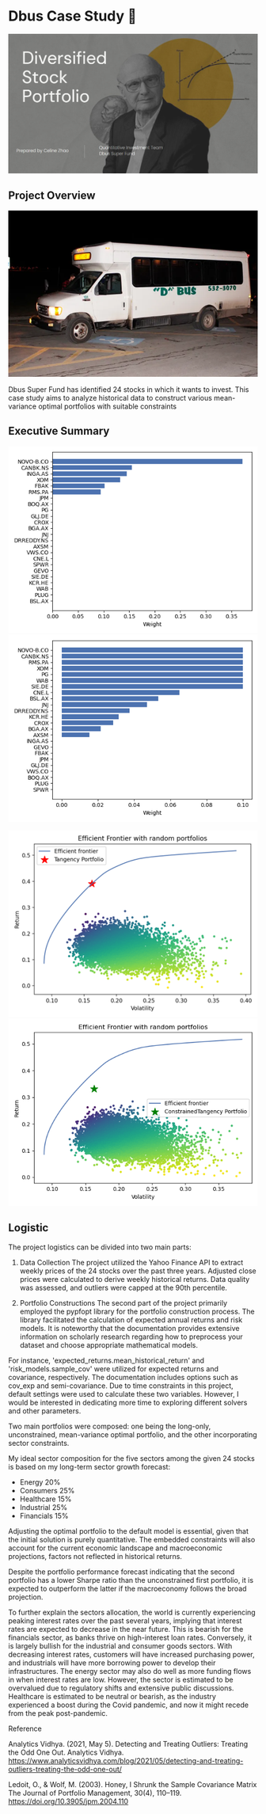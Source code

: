 # Dbus Case Study 🚎

[![Slides](/Resources/Images/Pictures/ppt_cover.png)](https://www.canva.com/design/DAF2omzYPZ0/7We1rvkrmcWJcc1cug6byw/edit?utm_content=DAF2omzYPZ0&utm_campaign=designshare&utm_medium=link2&utm_source=sharebutton)

## Project Overview
![Dbus](/Resources/Images/Pictures/DBUS.webp)

Dbus Super Fund has identified 24 stocks in which it wants to invest. This case study aims to analyze historical data to construct various mean-variance optimal portfolios with suitable constraints

## Executive Summary
![Image_1](/Resources/Images/weights_unconstrained.png)
![Image_2](/Resources/Images/weights_sector_constrained_2.png)

![Image_1](/Resources/Images/efficient_frontier_unconstrained.png)
![Image_2](/Resources/Images/efficient_frontier_sectors.png)

## Logistic
The project logistics can be divided into two main parts:

1. Data Collection
The project utilized the Yahoo Finance API to extract weekly prices of the 24 stocks over the past three years. Adjusted close prices were calculated to derive weekly historical returns. Data quality was assessed, and outliers were capped at the 90th percentile.


2. Portfolio Constructions
The second part of the project primarily employed the pypfopt library for the portfolio construction process. The library facilitated the calculation of expected annual returns and risk models. It is noteworthy that the documentation provides extensive information on scholarly research regarding how to preprocess your dataset and choose appropriate mathematical models.

For instance, 'expected_returns.mean_historical_return' and 'risk_models.sample_cov' were utilized for expected returns and covariance, respectively. The documentation includes options such as cov_exp and semi-covariance. Due to time constraints in this project, default settings were used to calculate these two variables. However, I would be interested in dedicating more time to exploring different solvers and other parameters.

Two main portfolios were composed: one being the long-only, unconstrained, mean-variance optimal portfolio, and the other incorporating sector constraints.

My ideal sector composition for the five sectors among the given 24 stocks is based on my long-term sector growth forecast:
- Energy 20%
- Consumers 25%
- Healthcare 15%
- Industrial 25%
- Financials 15%

Adjusting the optimal portfolio to the default model is essential, given that the initial solution is purely quantitative. The embedded constraints will also account for the current economic landscape and macroeconomic projections, factors not reflected in historical returns.

Despite the portfolio performance forecast indicating that the second portfolio has a lower Sharpe ratio than the unconstrained first portfolio, it is expected to outperform the latter if the macroeconomy follows the broad projection.

To further explain the sectors allocation, the world is currently experiencing peaking interest rates over the past several years, implying that interest rates are expected to decrease in the near future. This is bearish for the financials sector, as banks thrive on high-interest loan rates. Conversely, it is largely bullish for the industrial and consumer goods sectors. With decreasing interest rates, customers will have increased purchasing power, and industrials will have more borrowing power to develop their infrastructures. The energy sector may also do well as more funding flows in when interest rates are low. However, the sector is estimated to be overvalued due to regulatory shifts and extensive public discussions. Healthcare is estimated to be neutral or bearish, as the industry experienced a boost during the Covid pandemic, and now it might recede from the peak post-pandemic.


Reference

Analytics Vidhya. (2021, May 5). Detecting and Treating Outliers: Treating the Odd One Out. Analytics Vidhya. https://www.analyticsvidhya.com/blog/2021/05/detecting-and-treating-outliers-treating-the-odd-one-out/

Ledoit, O., & Wolf, M. (2003). Honey, I Shrunk the Sample Covariance Matrix The Journal of Portfolio Management, 30(4), 110–119. https://doi.org/10.3905/jpm.2004.110
